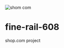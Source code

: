 ![shom com](https://user-images.githubusercontent.com/115461550/235879423-9eed2aab-910e-454b-a3a9-e39cc38a7a69.png)
# fine-rail-608
shop.com project
